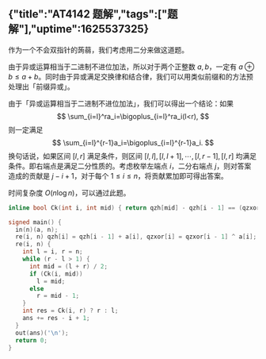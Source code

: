 {"title":"AT4142 题解","tags":["题解"],"uptime":1625537325}
---
作为一个不会双指针的蒟蒻，我们考虑用二分来做这道题。

由于异或运算相当于二进制不进位加法，所以对于两个正整数 $a,b$，一定有 $a\oplus b \le a+b$。同时由于异或满足交换律和结合律，我们可以用类似前缀和的方法预处理出「前缀异或」。

由于「异或运算相当于二进制不进位加法」，我们可以得出一个结论：如果
$$
\sum_{i=l}^ra_i=\bigoplus_{i=l}^ra_i(l<r),
$$
则一定满足
$$
\sum_{i=l}^{r-1}a_i=\bigoplus_{i=l}^{r-1}a_i.
$$
换句话说，如果区间 $[l,r]$ 满足条件，则区间 $[l,l],[l,l+1],\cdots,[l,r-1],[l,r]$ 均满足条件。即右端点是满足二分性质的。考虑枚举左端点 $i$，二分右端点 $j$，则对答案造成的贡献是 $j-i+1$，对于每个 $1\le i \le n$，将贡献累加即可得出答案。

时间复杂度 $O(n \log n)$，可以通过此题。

```cpp
inline bool Ck(int i, int mid) { return qzh[mid] - qzh[i - 1] == (qzxor[mid] ^ qzxor[i - 1]); }

signed main() {
  in(n)(a, n);
  re(i, n) qzh[i] = qzh[i - 1] + a[i], qzxor[i] = qzxor[i - 1] ^ a[i];
  re(i, n) {
    int l = i, r = n;
    while (r - l > 1) {
      int mid = (l + r) / 2;
      if (Ck(i, mid))
        l = mid;
      else
        r = mid - 1;
    }
    int res = Ck(i, r) ? r : l;
    ans += res - i + 1;
  }
  out(ans)('\n');
  return 0;
}
```



